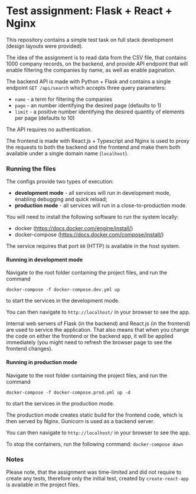 # Test assignment: Flask + React + Nginx  

This repository contains a simple test task on full stack development (design layouts were provided). 

The idea of the assignment is to read data from the CSV file, that contains 1000 company records, on the backend,
and provide API endpoint that will enable filtering the companies by name, as well as enable pagination.

The backend API is made with Python + Flask and contains a single endpoint `GET /api/search` which accepts three 
query parameters:
- `name` - a term for filtering the companies
- `page` - an number identifying the desired page (defaults to 1)
- `limit` - a positive number identifying the desired quantity of elements per page (defaults to 10)

The API requires no authentication.

The frontend is made with React.js + Typescript and Nginx is used to proxy the requests to both the backend and 
the frontend and make them both available under a single domain name (`localhost`).

### Running the files

The configs provide two types of execution:
- **development mode** - all services will run in development mode, enabling debugging and quick reload;
- **production mode** - all services will run in a close-to-production mode.

You will need to install the following software to run the system locally:
- docker (https://docs.docker.com/engine/install/)
- docker-compose (https://docs.docker.com/compose/install/)

The service requires that port `80` (HTTP) is available in the host system. 

#### Running in development mode

Navigate to the root folder containing the project files, and run the command

`docker-compose -f docker-compose.dev.yml up`

to start the services in the development mode.

You can then navigate to `http://localhost/` in your browser to see the app.

Internal web servers of Flask (in the backend) and React.js (in the frontend) are used to service the application. 
That also means that when you change the code on either the frontend or the backend app, it will be applied immediately
(you might need to refresh the browser page to see the frontend changes).

#### Running in production mode

Navigate to the root folder containing the project files, and run the command

`docker-compose -f docker-compose.prod.yml up -d`

to start the services in the production mode.

The production mode creates static build for the frontend code, which is then served by Nginx. 
Gunicorn is used as a backend server.

You can then navigate to `http://localhost/` in your browser to see the app.

To stop the containers, run the following command: `docker-compose down`

### Notes

Please note, that the assignment was time-limited and did not require to create any tests, therefore only 
the initial test, created by `create-react-app` is available in the project files.
